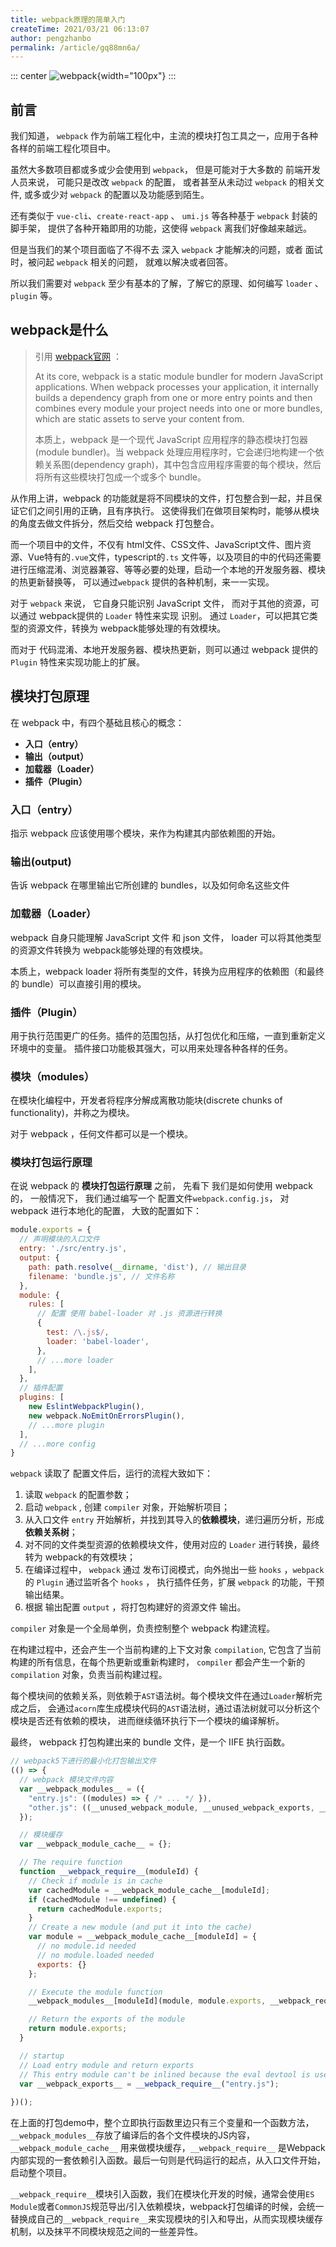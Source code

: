 ```yaml
---
title: webpack原理的简单入门
createTime: 2021/03/21 06:13:07
author: pengzhanbo
permalink: /article/gq88mn6a/
---
```


::: center
![webpack](https://www.webpackjs.com/32dc115fbfd1340f919f0234725c6fb4.png){width="100px"}
:::

## 前言

我们知道， `webpack` 作为前端工程化中，主流的模块打包工具之一，应用于各种各样的前端工程化项目中。

虽然大多数项目都或多或少会使用到 `webpack`， 但是可能对于大多数的 前端开发人员来说，
可能只是改改 `webpack` 的配置， 或者甚至从未动过 `webpack` 的相关文件,
或多或少对 `webpack` 的配置以及功能感到陌生。

还有类似于 `vue-cli`、`create-react-app` 、 `umi.js` 等各种基于 `webpack` 封装的 脚手架，
提供了各种开箱即用的功能，这使得 `webpack` 离我们好像越来越远。

但是当我们的某个项目面临了不得不去 深入 `webpack` 才能解决的问题，或者 面试时，被问起 `webpack` 相关的问题，
就难以解决或者回答。

所以我们需要对 `webpack` 至少有基本的了解，了解它的原理、如何编写 `loader` 、 `plugin` 等。

## webpack是什么

> 引用 [webpack官网](https://webpack.js.org/concepts/) ：
>
> At its core, webpack is a static module bundler for modern JavaScript applications. When webpack processes your application, it internally builds a dependency graph from one or more entry points and then combines every module your project needs into one or more bundles, which are static assets to serve your content from.
> 
> 本质上，webpack 是一个现代 JavaScript 应用程序的静态模块打包器(module bundler)。当 webpack 处理应用程序时，它会递归地构建一个依赖关系图(dependency graph)，其中包含应用程序需要的每个模块，然后将所有这些模块打包成一个或多个 bundle。

从作用上讲，webpack 的功能就是将不同模块的文件，打包整合到一起，并且保证它们之间引用的正确，且有序执行。
这使得我们在做项目架构时，能够从模块的角度去做文件拆分，然后交给 webpack 打包整合。

而一个项目中的文件，不仅有 html文件、CSS文件、JavaScript文件、图片资源、Vue特有的`.vue`文件，typescript的`.ts` 文件等，以及项目的中的代码还需要进行压缩混淆、浏览器兼容、等等必要的处理，启动一个本地的开发服务器、模块的热更新替换等， 可以通过`webpack` 提供的各种机制，来一一实现。

对于 `webpack` 来说， 它自身只能识别 JavaScript 文件， 而对于其他的资源，可以通过 webpack提供的 `Loader` 特性来实现
识别。 通过 `Loader`，可以把其它类型的资源文件，转换为 webpack能够处理的有效模块。

而对于 代码混淆、本地开发服务器、模块热更新，则可以通过 webpack 提供的 `Plugin` 特性来实现功能上的扩展。

## 模块打包原理

在 webpack 中，有四个基础且核心的概念：

- **入口（entry）**
- **输出（output）**
- **加载器（Loader）**
- **插件（Plugin）**

### 入口（entry）
  
  指示 webpack 应该使用哪个模块，来作为构建其内部依赖图的开始。

### 输出(output)
  
  告诉 webpack 在哪里输出它所创建的 bundles，以及如何命名这些文件

### 加载器（Loader）
  
  webpack 自身只能理解 JavaScript 文件 和 json 文件， loader 可以将其他类型的资源文件转换为 webpack能够处理的有效模块。

  本质上，webpack loader 将所有类型的文件，转换为应用程序的依赖图（和最终的 bundle）可以直接引用的模块。

### 插件（Plugin）

  用于执行范围更广的任务。插件的范围包括，从打包优化和压缩，一直到重新定义环境中的变量。
  插件接口功能极其强大，可以用来处理各种各样的任务。


### 模块（modules）

在模块化编程中，开发者将程序分解成离散功能块(discrete chunks of functionality)，并称之为模块。

对于 webpack ，任何文件都可以是一个模块。

### 模块打包运行原理

在说 webpack 的 **模块打包运行原理** 之前， 先看下 我们是如何使用 webpack的，
一般情况下， 我们通过编写一个 配置文件`webpack.config.js`， 对 webpack 进行本地化的配置，
大致的配置如下：
``` js
module.exports = {
  // 声明模块的入口文件
  entry: './src/entry.js',
  output: {
    path: path.resolve(__dirname, 'dist'), // 输出目录
    filename: 'bundle.js', // 文件名称
  },
  module: {
    rules: [
      // 配置 使用 babel-loader 对 .js 资源进行转换
      {
        test: /\.js$/,
        loader: 'babel-loader',
      },
      // ...more loader
    ],
  },
  // 插件配置
  plugins: [
    new EslintWebpackPlugin(),
    new webpack.NoEmitOnErrorsPlugin(),
    // ...more plugin
  ],
  // ...more config
}
```

`webpack` 读取了 配置文件后，运行的流程大致如下：

1. 读取 `webpack` 的配置参数；
2. 启动 `webpack` , 创建 `compiler` 对象，开始解析项目；
3. 从入口文件 `entry` 开始解析，并找到其导入的**依赖模块**，递归遍历分析，形成**依赖关系树**；
4. 对不同的文件类型资源的依赖模块文件，使用对应的 `Loader` 进行转换，最终转为 webpack的有效模块；
5. 在编译过程中， `webpack` 通过 发布订阅模式，向外抛出一些 `hooks` ，`webpack` 的 `Plugin` 通过监听各个 `hooks` ，
   执行插件任务，扩展 `webpack` 的功能，干预输出结果。
6. 根据 输出配置 `output` ，将打包构建好的资源文件 输出。

`compiler` 对象是一个全局单例，负责控制整个 webpack 构建流程。

在构建过程中，还会产生一个当前构建的上下文对象 `compilation`, 它包含了当前构建的所有信息，在每个热更新或重新构建时， `compiler` 都会产生一个新的`compilation` 对象，负责当前构建过程。

每个模块间的依赖关系，则依赖于`AST`语法树。每个模块文件在通过`Loader`解析完成之后，
会通过`acorn`库生成模块代码的`AST`语法树，通过语法树就可以分析这个模块是否还有依赖的模块，
进而继续循环执行下一个模块的编译解析。

最终， webpack 打包构建出来的 bundle 文件，是一个 IIFE 执行函数。

```js
// webpack5下进行的最小化打包输出文件
(() => { 
  // webpack 模块文件内容
  var __webpack_modules__ = ({
    "entry.js": ((modules) => { /* ... */ }),
    "other.js": ((__unused_webpack_module, __unused_webpack_exports, __webpack_require__) => { /* ... */ })
  });

  // 模块缓存
  var __webpack_module_cache__ = {};

  // The require function
  function __webpack_require__(moduleId) {
    // Check if module is in cache
    var cachedModule = __webpack_module_cache__[moduleId];
    if (cachedModule !== undefined) {
      return cachedModule.exports;
    }
    // Create a new module (and put it into the cache)
    var module = __webpack_module_cache__[moduleId] = {
      // no module.id needed
      // no module.loaded needed
      exports: {}
    };

    // Execute the module function
    __webpack_modules__[moduleId](module, module.exports, __webpack_require__);

    // Return the exports of the module
    return module.exports;
  }

  // startup
  // Load entry module and return exports
  // This entry module can't be inlined because the eval devtool is used.
  var __webpack_exports__ = __webpack_require__("entry.js");
    
})();
```
在上面的打包demo中，整个立即执行函数里边只有三个变量和一个函数方法，`__webpack_modules__`存放了编译后的各个文件模块的JS内容，`__webpack_module_cache__` 用来做模块缓存，`__webpack_require__` 是Webpack内部实现的一套依赖引入函数。最后一句则是代码运行的起点，从入口文件开始，启动整个项目。

`__webpack_require__`模块引入函数，我们在模块化开发的时候，通常会使用`ES Module`或者`CommonJS`规范导出/引入依赖模块，webpack打包编译的时候，会统一替换成自己的`__webpack_require__`来实现模块的引入和导出，从而实现模块缓存机制，以及抹平不同模块规范之间的一些差异性。
